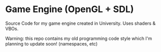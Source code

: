 # Game Engine (OpenGL + SDL)
Source Code for my game engine created in University. Uses shaders & VBOs.

Warning: this repo contains my old programming code style which I'm planning to update soon! (namespaces, etc)
